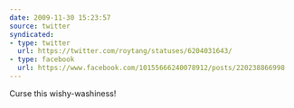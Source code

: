 ```yaml
---
date: 2009-11-30 15:23:57
source: twitter
syndicated:
- type: twitter
  url: https://twitter.com/roytang/statuses/6204031643/
- type: facebook
  url: https://www.facebook.com/10155666240078912/posts/220238866998
---
```


Curse this wishy-washiness!